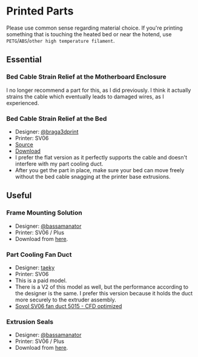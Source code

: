 # Printed Parts

Please use common sense regarding material choice. If you're printing something that is touching the heated bed or near the hotend, use `PETG`/`ABS`/`other high temperature filament`.

## Essential

### Bed Cable Strain Relief at the Motherboard Enclosure

I no longer recommend a part for this, as I did previously. I think it actually strains the cable which eventually leads to damaged wires, as I experienced.

### Bed Cable Strain Relief at the Bed

- Designer: [@braga3dprint](https://www.printables.com/@braga3dprint)
- Printer: SV06
- [Source](https://www.printables.com/model/452682-sovol-sv06-strain-relief)
- [Download](https://www.printables.com/model/452682-sovol-sv06-strain-relief/files)
- I prefer the flat version as it perfectly supports the cable and doesn't interfere with my part cooling duct.
- After you get the part in place, make sure your bed can move freely without the bed cable snagging at the printer base extrusions.

## Useful

### Frame Mounting Solution

- Designer: [@bassamanator](https://www.printables.com/@bassamanator)
- Printer: SV06 / Plus
- Download from [here](https://www.printables.com/model/431736-sovol-sv06plus-frame-mounting-solution-2040-extrus).

### Part Cooling Fan Duct

- Designer: [taeky](https://cults3d.com/en/users/taeky/3d-models)
- Printer: SV06
- This is a paid model.
- There is a V2 of this model as well, but the performance according to the designer is the same. I prefer this version because it holds the duct more securely to the extruder assembly.
- [Sovol SV06 fan duct 5015 - CFD optimized](https://cults3d.com/:1021376)

### Extrusion Seals

- Designer: [@bassamanator](https://www.printables.com/@bassamanator)
- Printer: SV06 / Plus
- Download from [here](https://www.printables.com/model/385359-sovol-sv06plus-extrusion-seal).
